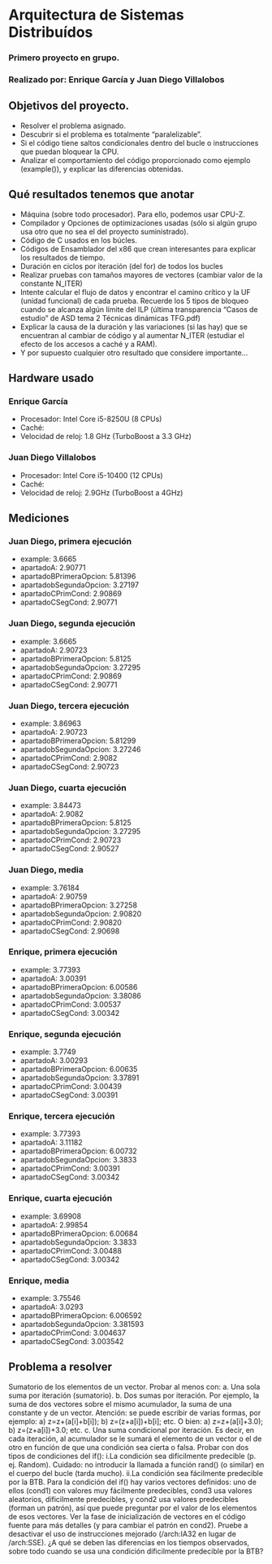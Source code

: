 # Arquitectura de Sistemas Distribuídos
### Primero proyecto en grupo.
### Realizado por: Enrique García y Juan Diego Villalobos

## Objetivos del proyecto.
- Resolver el problema asignado.
- Descubrir si el problema es totalmente “paralelizable”.
- Si el código  tiene saltos condicionales dentro del bucle o instrucciones que puedan bloquear la CPU.
- Analizar el comportamiento del código proporcionado como ejemplo (example()), y explicar las diferencias obtenidas.

## Qué resultados tenemos que anotar
-  Máquina (sobre todo procesador). Para ello, podemos usar CPU-Z.
- Compilador y Opciones de optimizaciones usadas (sólo si algún grupo usa otro que no sea el del proyecto suministrado).
- Código de C usados en los búcles.
-  Códigos de Ensamblador del x86 que crean interesantes para explicar los resultados de tiempo.
- Duración en ciclos por iteración (del for) de todos los bucles
- Realizar pruebas con tamaños mayores de vectores (cambiar valor de la constante N_ITER)
- Intente calcular el flujo de datos y encontrar el camino crítico y la UF (unidad funcional) de cada prueba. Recuerde los 5 tipos
de bloqueo cuando se alcanza algún límite del ILP (última transparencia “Casos de estudio” de ASD tema 2 Técnicas
dinámicas TFG.pdf)
- Explicar la causa de la duración y las variaciones (si las hay) que se encuentran al cambiar de código y al aumentar N_ITER
(estudiar el efecto de los accesos a caché y a RAM).
- Y por supuesto cualquier otro resultado que considere importante...

## Hardware usado
### Enrique García

- Procesador: Intel Core i5-8250U (8 CPUs)
- Caché: 
- Velocidad de reloj: 1.8 GHz (TurboBoost a 3.3 GHz)

### Juan Diego Villalobos

- Procesador: Intel Core i5-10400 (12 CPUs)
- Caché: 
- Velocidad de reloj: 2.9GHz (TurboBoost a 4GHz)

## Mediciones

### Juan Diego, primera ejecución
- example: 3.6665
- apartadoA: 2.90771
- apartadoBPrimeraOpcion: 5.81396
- apartadobSegundaOpcion: 3.27197
- apartadoCPrimCond: 2.90869
- apartadoCSegCond: 2.90771

### Juan Diego, segunda ejecución

- example: 3.6665
- apartadoA: 2.90723
- apartadoBPrimeraOpcion: 5.8125
- apartadobSegundaOpcion: 3.27295
- apartadoCPrimCond: 2.90869
- apartadoCSegCond: 2.90771

### Juan Diego, tercera ejecución

- example: 3.86963
- apartadoA: 2.90723
- apartadoBPrimeraOpcion: 5.81299
- apartadobSegundaOpcion: 3.27246
- apartadoCPrimCond: 2.9082
- apartadoCSegCond: 2.90723

### Juan Diego, cuarta ejecución

- example: 3.84473
- apartadoA: 2.9082
- apartadoBPrimeraOpcion: 5.8125
- apartadobSegundaOpcion: 3.27295
- apartadoCPrimCond: 2.90723
- apartadoCSegCond: 2.90527

### Juan Diego, media

- example: 3.76184
- apartadoA: 2.90759
- apartadoBPrimeraOpcion: 3.27258
- apartadobSegundaOpcion: 2.90820
- apartadoCPrimCond: 2.90820
- apartadoCSegCond: 2.90698

### Enrique, primera ejecución

- example: 3.77393
- apartadoA: 3.00391
- apartadoBPrimeraOpcion: 6.00586
- apartadobSegundaOpcion: 3.38086
- apartadoCPrimCond: 3.00537
- apartadoCSegCond: 3.00342

### Enrique, segunda ejecución

- example: 3.7749
- apartadoA: 3.00293
- apartadoBPrimeraOpcion: 6.00635
- apartadobSegundaOpcion: 3.37891
- apartadoCPrimCond: 3.00439
- apartadoCSegCond: 3.00391
### Enrique, tercera ejecución

- example: 3.77393
- apartadoA: 3.11182
- apartadoBPrimeraOpcion: 6.00732
- apartadobSegundaOpcion: 3.3833
- apartadoCPrimCond: 3.00391
- apartadoCSegCond: 3.00342

### Enrique, cuarta ejecución

- example: 3.69908
- apartadoA: 2.99854
- apartadoBPrimeraOpcion: 6.00684
- apartadobSegundaOpcion: 3.3833
- apartadoCPrimCond: 3.00488
- apartadoCSegCond: 3.00342

### Enrique, media 

- example: 3.75546
- apartadoA: 3.0293
- apartadoBPrimeraOpcion: 6.006592
- apartadobSegundaOpcion: 3.381593
- apartadoCPrimCond: 3.004637
- apartadoCSegCond: 3.003542

## Problema a resolver

Sumatorio de los elementos de un vector. Probar al menos con:
a. Una sola suma por iteración (sumatorio).
b. Dos sumas por iteración. Por ejemplo, la suma de dos vectores sobre el mismo acumulador, la suma de una constante y de un vector. Atención: se puede escribir de varias formas, por ejemplo: a) z=z+(a[i]+b[i]); b) z=(z+a[i])+b[i]; etc. O
bien: a) z=z+(a[i]+3.0); b) z=(z+a[i])+3.0; etc.
c. Una suma condicional por iteración. Es decir, en cada iteración, al acumulador se le sumará el elemento de un vector o el
de otro en función de que una condición sea cierta o falsa. Probar con dos tipos de condiciones del if():
i.La condición sea difícilmente predecible (p. ej. Random). Cuidado: no introducir la llamada a función rand() (o
similar) en el cuerpo del bucle (tarda mucho).
ii.La condición sea fácilmente predecible por la BTB.
Para la condición del if() hay varios vectores definidos: uno de ellos (cond1) con valores muy fácilmente predecibles, cond3
usa valores aleatorios, dificilmente predecibles, y cond2 usa valores predecibles (forman un patrón), así que puede preguntar
por el valor de los elementos de esos vectores. Ver la fase de inicialización de vectores en el código fuente para más detalles
(y para cambiar el patrón en cond2).
Pruebe a desactivar el uso de instrucciones mejorado (/arch:IA32 en lugar de /arch:SSE). ¿A qué se deben las diferencias en
los tiempos observados, sobre todo cuando se usa una condición dificilmente predecible por la BTB?